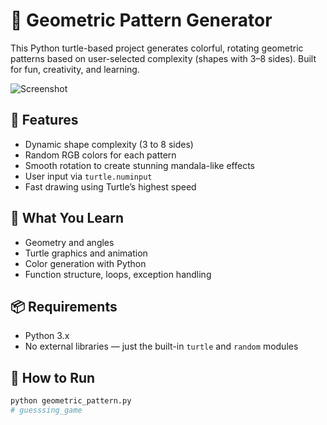 # 🐢 Geometric Pattern Generator

This Python turtle-based project generates colorful, rotating geometric patterns based on user-selected complexity (shapes with 3–8 sides). Built for fun, creativity, and learning.

![Screenshot](https://upload.wikimedia.org/wikipedia/commons/5/55/TurtleGraphics.png)

## 🚀 Features

- Dynamic shape complexity (3 to 8 sides)
- Random RGB colors for each pattern
- Smooth rotation to create stunning mandala-like effects
- User input via `turtle.numinput`
- Fast drawing using Turtle’s highest speed

## 🧠 What You Learn

- Geometry and angles
- Turtle graphics and animation
- Color generation with Python
- Function structure, loops, exception handling

## 📦 Requirements

- Python 3.x
- No external libraries — just the built-in `turtle` and `random` modules

## 🧪 How to Run

```bash
python geometric_pattern.py
# guesssing_game